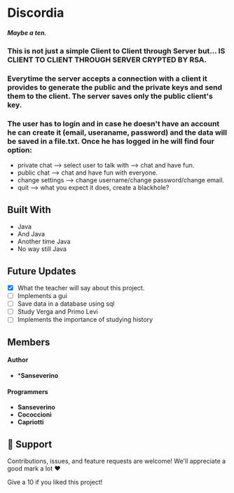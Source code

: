 # Discordia
##### Maybe a ten.

### This is not just a simple Client to Client through Server but... IS CLIENT TO CLIENT THROUGH SERVER CRYPTED BY RSA. 
### Everytime the server accepts a connection with a client it provides to generate the public and the private keys and send them to the client. The server saves only the public client's key.
### The user has to login and in case he doesn't have an account he can create it (email, useraname, password) and the data will be saved in a file.txt. Once he has logged in he will find four option:
- private chat --> select user to talk with --> chat and have fun.
- public chat --> chat and have fun with everyone.
- change settings --> change username/change password/change email.
- quit --> what you expect it does, create a blackhole?



## Built With

- Java
- And Java
- Another time Java
- No way still Java

## Future Updates

- [x] What the teacher will say about this project.
- [ ] Implements a gui
- [ ] Save data in a database using sql
- [ ] Study Verga and Primo Levi
- [ ] Implements the importance of studying history

## Members

#### Author

- ***Sanseverino**


#### Programmers
- **Sanseverino**
- **Cococcioni**
- **Capriotti**

## 🤝 Support

Contributions, issues, and feature requests are welcome!
We'll appreciate a good mark a lot ❤️

Give a 10 if you liked this project!
